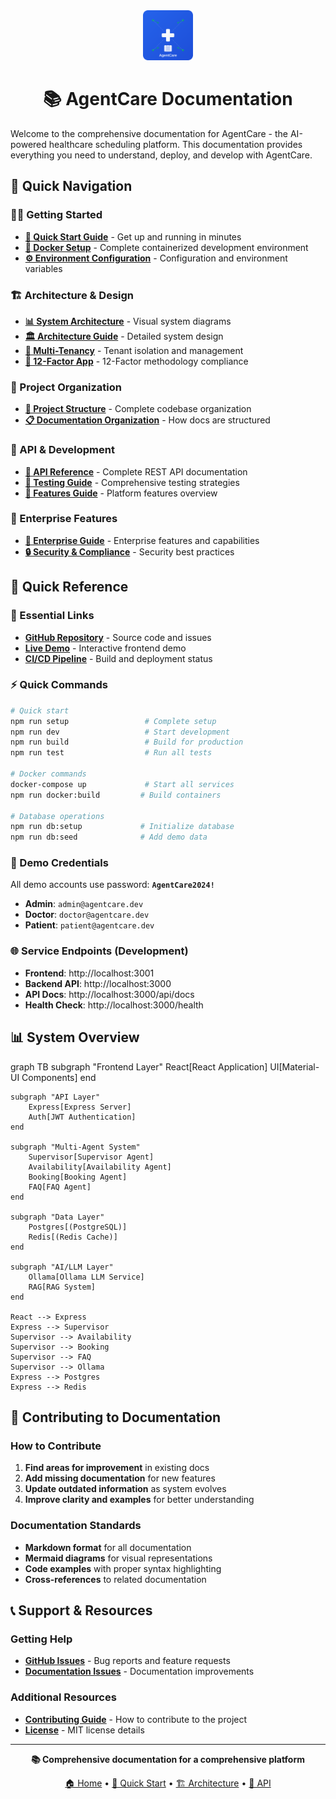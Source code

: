 <div align="center">
  <img src="assets/images/agentcare-logo-square.svg" alt="AgentCare Logo" width="80" height="80">
  
  # 📚 AgentCare Documentation
</div>

Welcome to the comprehensive documentation for AgentCare - the AI-powered healthcare scheduling platform. This documentation provides everything you need to understand, deploy, and develop with AgentCare.

## 🚀 Quick Navigation

### 🏃‍♂️ Getting Started
- **[🚀 Quick Start Guide](/agentcare/docs/setup/QUICK_START.html)** - Get up and running in minutes
- **[🐳 Docker Setup](/agentcare/docs/setup/DOCKER_SETUP.html)** - Complete containerized development environment
- **[⚙️ Environment Configuration](/agentcare/docs/setup/ENVIRONMENT_SETUP.html)** - Configuration and environment variables

### 🏗️ Architecture & Design
- **[📊 System Architecture](/agentcare/docs/architecture/diagrams/SYSTEM_ARCHITECTURE.html)** - Visual system diagrams
- **[🏛️ Architecture Guide](/agentcare/docs/architecture/ARCHITECTURE_GUIDE.html)** - Detailed system design
- **[🏢 Multi-Tenancy](/agentcare/docs/architecture/MULTI_TENANCY_GUIDE.html)** - Tenant isolation and management
- **[🔄 12-Factor App](/agentcare/docs/architecture/TWELVE_FACTOR_GUIDE.html)** - 12-Factor methodology compliance

### 📁 Project Organization
- **[📂 Project Structure](/agentcare/docs/PROJECT_STRUCTURE.html)** - Complete codebase organization
- **[📋 Documentation Organization](/agentcare/docs/DOCUMENTATION_ORGANIZATION.html)** - How docs are structured

### 🔧 API & Development
- **[📖 API Reference](/agentcare/docs/api-reference.html)** - Complete REST API documentation
- **[🧪 Testing Guide](/agentcare/docs/testing.html)** - Comprehensive testing strategies
- **[🎯 Features Guide](/agentcare/docs/features.html)** - Platform features overview

### 🚀 Enterprise Features
- **[🏥 Enterprise Guide](/agentcare/docs/enterprise.html)** - Enterprise features and capabilities
- **[🔒 Security & Compliance](/agentcare/docs/operations/SECURITY.html)** - Security best practices

## 🎯 Quick Reference

### 🔗 Essential Links
- **[GitHub Repository](https://github.com/vishalm/agentcare)** - Source code and issues
- **[Live Demo](https://vishalm.github.io/agentcare/)** - Interactive frontend demo
- **[CI/CD Pipeline](https://github.com/vishalm/agentcare/actions)** - Build and deployment status

### ⚡ Quick Commands
```bash
# Quick start
npm run setup                 # Complete setup
npm run dev                   # Start development
npm run build                 # Build for production
npm run test                  # Run all tests

# Docker commands
docker-compose up             # Start all services
npm run docker:build         # Build containers

# Database operations
npm run db:setup             # Initialize database
npm run db:seed              # Add demo data
```

### 🏥 Demo Credentials
All demo accounts use password: **`AgentCare2024!`**
- **Admin**: `admin@agentcare.dev`
- **Doctor**: `doctor@agentcare.dev` 
- **Patient**: `patient@agentcare.dev`

### 🌐 Service Endpoints (Development)
- **Frontend**: http://localhost:3001
- **Backend API**: http://localhost:3000
- **API Docs**: http://localhost:3000/api/docs
- **Health Check**: http://localhost:3000/health

## 📊 System Overview

<div class="mermaid">
graph TB
    subgraph "Frontend Layer"
        React[React Application]
        UI[Material-UI Components]
    end
    
    subgraph "API Layer"
        Express[Express Server]
        Auth[JWT Authentication]
    end
    
    subgraph "Multi-Agent System"
        Supervisor[Supervisor Agent]
        Availability[Availability Agent]
        Booking[Booking Agent]
        FAQ[FAQ Agent]
    end
    
    subgraph "Data Layer"
        Postgres[(PostgreSQL)]
        Redis[(Redis Cache)]
    end
    
    subgraph "AI/LLM Layer"
        Ollama[Ollama LLM Service]
        RAG[RAG System]
    end
    
    React --> Express
    Express --> Supervisor
    Supervisor --> Availability
    Supervisor --> Booking
    Supervisor --> FAQ
    Supervisor --> Ollama
    Express --> Postgres
    Express --> Redis
</div>

## 🤝 Contributing to Documentation

### How to Contribute
1. **Find areas for improvement** in existing docs
2. **Add missing documentation** for new features
3. **Update outdated information** as system evolves
4. **Improve clarity and examples** for better understanding

### Documentation Standards
- **Markdown format** for all documentation
- **Mermaid diagrams** for visual representations
- **Code examples** with proper syntax highlighting
- **Cross-references** to related documentation

## 📞 Support & Resources

### Getting Help
- **[GitHub Issues](https://github.com/vishalm/agentcare/issues)** - Bug reports and feature requests
- **[Documentation Issues](https://github.com/vishalm/agentcare/issues/new?labels=documentation)** - Documentation improvements

### Additional Resources
- **[Contributing Guide](/agentcare/CONTRIBUTING.html)** - How to contribute to the project
- **[License](/agentcare/LICENSE.html)** - MIT license details

---

<div align="center">

**📚 Comprehensive documentation for a comprehensive platform**

[🏠 Home](/agentcare/) • [🚀 Quick Start](/agentcare/docs/setup/QUICK_START.html) • [🏗️ Architecture](/agentcare/docs/architecture/ARCHITECTURE_GUIDE.html) • [🔧 API](/agentcare/docs/api-reference.html)

</div> 